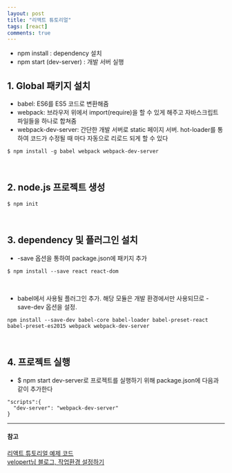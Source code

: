 ```yaml
---
layout: post
title: "리액트 튜토리얼"
tags: [react]
comments: true
---
```


- npm install : dependency 설치
- npm start (dev-server) : 개발 서버 실행

## 1. Global 패키지 설치
- babel: ES6를 ES5 코드로 변환해줌
- webpack: 브라우저 위에서 import(require)을 할 수 있게 해주고 자바스크립트 파일들을 하나로 합쳐줌
- webpack-dev-server: 간단한 개발 서버로 static 페이지 서버. hot-loader를 통하여 코드가 수정될 때 마다 자동으로 리로드 되게 할 수 있다
```
$ npm install -g babel webpack webpack-dev-server
```  

<br/>

## 2. node.js 프로젝트 생성

```
$ npm init
```  
<br/>

## 3. dependency 및 플러그인 설치
- \-save 옵션을 통하여 package.json에 패키지 추가  

```
$ npm install --save react react-dom
```  

<br/>

- babel에서 사용될 플러그인 추가. 해당 모듈은 개발 환경에서만 사용되므로 \-save\-dev 옵션을 설정.

```
npm install --save-dev babel-core babel-loader babel-preset-react babel-preset-es2015 webpack webpack-dev-server
```
<br/>

## 4. 프로젝트 실행
- $ npm start dev-server로 프로젝트를 실행하기 위해 package.json에 다음과 같이 추가한다  

```
"scripts":{
  "dev-server": "webpack-dev-server"
}
```

---
#### 참고
[리액트 튜토리얼 예제 코드](https://github.com/yoojh9/react-example/tree/master/react-tutorial) <br/>
[velopert님 블로그, 작업환경 설정하기](https://velopert.com/814) <br/>
